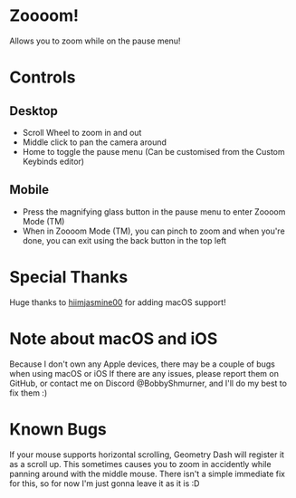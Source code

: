 # Zoooom!
Allows you to zoom while on the pause menu!

# Controls

## Desktop
- Scroll Wheel to zoom in and out
- Middle click to pan the camera around
- Home to toggle the pause menu (Can be customised from the Custom Keybinds editor)

## Mobile
- Press the magnifying glass button in the pause menu to enter Zoooom Mode (TM)
- When in Zoooom Mode (TM), you can pinch to zoom and when you're done, you can exit using the back button in the top left

# Special Thanks
Huge thanks to [hiimjasmine00](https://github.com/hiimjasmine00) for adding macOS support!

# Note about macOS and iOS
Because I don't own any Apple devices, there may be a couple of bugs when using macOS or iOS
If there are any issues, please report them on GitHub, or contact me on Discord @BobbyShmurner, and I'll do my best to fix them :)

# Known Bugs
If your mouse supports horizontal scrolling, Geometry Dash will register it as a scroll up.
This sometimes causes you to zoom in accidently while panning around with the middle mouse.
There isn't a simple immediate fix for this, so for now I'm just gonna leave it as it is :D